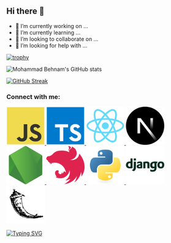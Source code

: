 ## Hi there 👋

- 🔭 I’m currently working on ...
- 🌱 I’m currently learning ...
- 👯 I’m looking to collaborate on ...
- 🤔 I’m looking for help with ...

[![trophy](https://github-profile-trophy.vercel.app/?username=bishopper&theme=onedark)](https://github.com/bishopper/github-profile-trophy)

![Mohammad Behnam's GitHub stats](https://github-readme-stats.vercel.app/api?username=bishopper&show_icons=true&theme=dracula)

[![GitHub Streak](https://github-readme-streak-stats.herokuapp.com/?user=bishopper)](https://git.io/streak-stats)

<h3 align="left">Connect with me:</h3>
<p align="left">
<a href="" target="_blank"> <img src="https://github.com/devicons/devicon/blob/master/icons/javascript/javascript-original.svg" alt="javascript" width="100" height="100"/> </a>
<a href="" target="_blank"> <img src="https://github.com/devicons/devicon/blob/master/icons/typescript/typescript-original.svg" alt="typescript" width="100" height="100"/> </a>
<a href="" target="_blank"> <img src="https://github.com/devicons/devicon/blob/master/icons/react/react-original.svg" alt="typescript" width="100" height="100"/> </a>
  <a href="" target="_blank"> <img src="https://github.com/devicons/devicon/blob/master/icons/nextjs/nextjs-original.svg" alt="javascript" width="100" height="100"/> </a>
<a href="" target="_blank"> <img src=https://github.com/devicons/devicon/blob/master/icons/nodejs/nodejs-original.svg" alt="typescript" width="100" height="100"/> </a>
<a href="" target="_blank"> <img src="https://github.com/devicons/devicon/blob/master/icons/nestjs/nestjs-original.svg" alt="typescript" width="100" height="100"/> </a>
  <a href="" target="_blank"> <img src="https://github.com/devicons/devicon/blob/master/icons/python/python-original.svg" alt="javascript" width="100" height="100"/> </a>
<a href="" target="_blank"> <img src="https://github.com/devicons/devicon/blob/master/icons/django/django-plain-wordmark.svg" alt="typescript" width="100" height="100"/> </a>
<a href="" target="_blank"> <img src="https://github.com/devicons/devicon/blob/master/icons/flask/flask-original.svg" alt="typescript" width="100" height="100"/> </a>
</p>

[![Typing SVG](https://readme-typing-svg.demolab.com/?lines=First+line+of+text;Second+line+of+text)](https://git.io/typing-svg)
